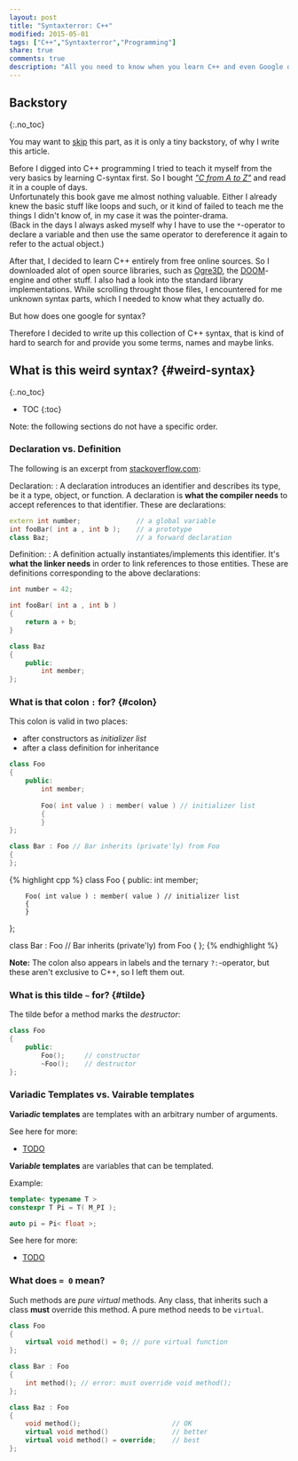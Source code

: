 ```yaml
---
layout: post
title: "Syntaxterror: C++"
modified: 2015-05-01
tags: ["C++","Syntaxterror","Programming"]
share: true
comments: true
description: "All you need to know when you learn C++ and even Google doesn't help you out."
---
```


## Backstory
{:.no_toc}

You may want to [skip](#weird-syntax) this part, as it is only a tiny backstory, of why I write this article.

Before I digged into C++ programming I tried to teach it myself from the very basics by learning C-syntax first. So I bought [_"C from A to Z"_](http://openbook.rheinwerk-verlag.de/c_von_a_bis_z/) and read it in a couple of days.  
Unfortunately this book gave me almost nothing valuable. Either I already knew the basic stuff like loops and such, or it kind of failed to teach me the things I didn't know of, in my case it was the pointer-drama.  
(Back in the days I always asked myself why I have to use the `*`-operator to declare a variable and then use the same operator to dereference it again to refer to the actual object.)

After that, I decided to learn C++ entirely from free online sources. So I downloaded alot of open source libraries, such as [Ogre3D](), the [DOOM]()-engine and other stuff. I also had a look into the standard library implementations. While scrolling throught those files, I encountered for me unknown syntax parts, which I needed to know what they actually do.

But how does one google for syntax?

Therefore I decided to write up this collection of C++ syntax, that is kind of hard to search for and provide you some terms, names and maybe links.

## What is this weird syntax? {#weird-syntax}
{:.no_toc}

- TOC
{:toc}

Note: the following sections do not have a specific order.

### Declaration vs. Definition

The following is an excerpt from [stackoverflow.com](http://stackoverflow.com/a/1410632/3087952):

Declaration:
: A declaration introduces an identifier and describes its type, be it a type, object, or function. A declaration is **what the compiler needs** to accept references to that identifier. These are declarations:

  ~~~ cpp
  extern int number;              // a global variable
  int fooBar( int a , int b );    // a prototype
  class Baz;                      // a forward declaration
  ~~~

Definition:
: A definition actually instantiates/implements this identifier. It's **what the linker needs** in order to link references to those entities. These are definitions corresponding to the above declarations:

  ~~~ cpp
  int number = 42;

  int fooBar( int a , int b )
  {
      return a + b;
  }

  class Baz
  {
      public:
          int member;
  };
  ~~~

### What is that colon `:` for? {#colon}

This colon is valid in two places:

- after constructors as _initializer list_
- after a class definition for inheritance

~~~ cpp
class Foo
{
    public:
        int member;
        
        Foo( int value ) : member( value ) // initializer list
        {
        }
};

class Bar : Foo // Bar inherits (private'ly) from Foo
{
};
~~~

{% highlight cpp %}
class Foo
{
    public:
        int member;
        
        Foo( int value ) : member( value ) // initializer list
        {
        }
};

class Bar : Foo // Bar inherits (private'ly) from Foo
{
};
{% endhighlight %}

**Note:** The colon also appears in labels and the ternary `?:`-operator, but these aren't exclusive to C++, so I left them out.

### What is this tilde `~` for? {#tilde}

The tilde befor a method marks the *destructor*:

~~~ cpp
class Foo
{
    public:
        Foo();     // constructor
        ~Foo();    // destructor
};
~~~

### Variadic Templates vs. Vairable templates

**Varia*dic* templates** are templates with an arbitrary number of arguments.

See here for more:

- [TODO]()

**Varia*ble* templates** are variables that can be templated.

Example:

~~~ cpp
template< typename T >
constexpr T Pi = T( M_PI );

auto pi = Pi< float >;
~~~

See here for more:

- [TODO]()

### What does `= 0` mean?

Such methods are *pure virtual* methods. Any class, that inherits such a class **must** override this method. A pure method needs to be `virtual`.

~~~ cpp
class Foo
{
    virtual void method() = 0; // pure virtual function
};

class Bar : Foo
{
    int method(); // error: must override void method();
};

class Baz : Foo
{
    void method();                       // OK
    virtual void method()                // better
    virtual void method() = override;    // best
};
~~~























